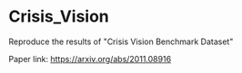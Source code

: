# Crisis_Vision

Reproduce the results of "Crisis Vision Benchmark Dataset"

Paper link: https://arxiv.org/abs/2011.08916
